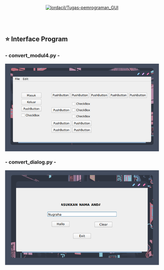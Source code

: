 <p align="center">
  <a name="top" href="#octocat-hi-there-thanks-for-visiting-">
     <img alt="lordacil/Tugas-pemrograman_GUI" height="60%" width="100%" src="https://i.ibb.co/hg2mwVx/modul4.png"/>
  </a>
  <br><br><br><br>
</p>

## :star: Interface Program
### - convert_modul4.py - 

![](images/img_convert-modul4.png)

### - convert_dialog.py - 

![](images/img_convert-dialog.png)
